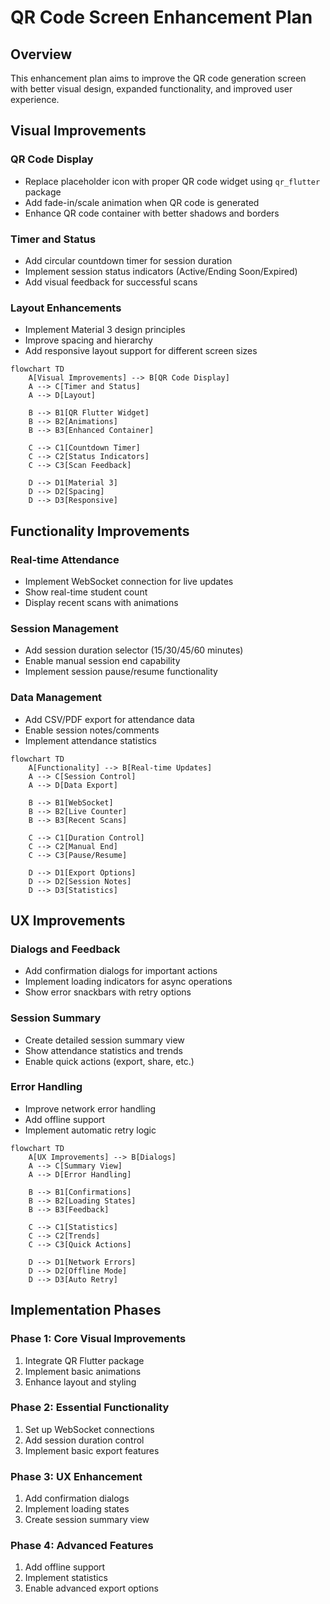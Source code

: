 # QR Code Screen Enhancement Plan

## Overview
This enhancement plan aims to improve the QR code generation screen with better visual design, expanded functionality, and improved user experience.

## Visual Improvements

### QR Code Display
- Replace placeholder icon with proper QR code widget using `qr_flutter` package
- Add fade-in/scale animation when QR code is generated
- Enhance QR code container with better shadows and borders

### Timer and Status
- Add circular countdown timer for session duration
- Implement session status indicators (Active/Ending Soon/Expired)
- Add visual feedback for successful scans

### Layout Enhancements
- Implement Material 3 design principles
- Improve spacing and hierarchy
- Add responsive layout support for different screen sizes

```mermaid
flowchart TD
    A[Visual Improvements] --> B[QR Code Display]
    A --> C[Timer and Status]
    A --> D[Layout]
    
    B --> B1[QR Flutter Widget]
    B --> B2[Animations]
    B --> B3[Enhanced Container]
    
    C --> C1[Countdown Timer]
    C --> C2[Status Indicators]
    C --> C3[Scan Feedback]
    
    D --> D1[Material 3]
    D --> D2[Spacing]
    D --> D3[Responsive]
```

## Functionality Improvements

### Real-time Attendance
- Implement WebSocket connection for live updates
- Show real-time student count
- Display recent scans with animations

### Session Management
- Add session duration selector (15/30/45/60 minutes)
- Enable manual session end capability
- Implement session pause/resume functionality

### Data Management
- Add CSV/PDF export for attendance data
- Enable session notes/comments
- Implement attendance statistics

```mermaid
flowchart TD
    A[Functionality] --> B[Real-time Updates]
    A --> C[Session Control]
    A --> D[Data Export]
    
    B --> B1[WebSocket]
    B --> B2[Live Counter]
    B --> B3[Recent Scans]
    
    C --> C1[Duration Control]
    C --> C2[Manual End]
    C --> C3[Pause/Resume]
    
    D --> D1[Export Options]
    D --> D2[Session Notes]
    D --> D3[Statistics]
```

## UX Improvements

### Dialogs and Feedback
- Add confirmation dialogs for important actions
- Implement loading indicators for async operations
- Show error snackbars with retry options

### Session Summary
- Create detailed session summary view
- Show attendance statistics and trends
- Enable quick actions (export, share, etc.)

### Error Handling
- Improve network error handling
- Add offline support
- Implement automatic retry logic

```mermaid
flowchart TD
    A[UX Improvements] --> B[Dialogs]
    A --> C[Summary View]
    A --> D[Error Handling]
    
    B --> B1[Confirmations]
    B --> B2[Loading States]
    B --> B3[Feedback]
    
    C --> C1[Statistics]
    C --> C2[Trends]
    C --> C3[Quick Actions]
    
    D --> D1[Network Errors]
    D --> D2[Offline Mode]
    D --> D3[Auto Retry]
```

## Implementation Phases

### Phase 1: Core Visual Improvements
1. Integrate QR Flutter package
2. Implement basic animations
3. Enhance layout and styling

### Phase 2: Essential Functionality
1. Set up WebSocket connections
2. Add session duration control
3. Implement basic export features

### Phase 3: UX Enhancement
1. Add confirmation dialogs
2. Implement loading states
3. Create session summary view

### Phase 4: Advanced Features
1. Add offline support
2. Implement statistics
3. Enable advanced export options